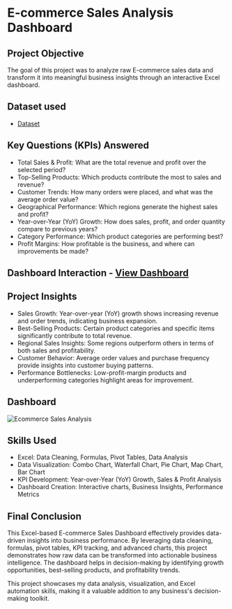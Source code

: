 # E-commerce Sales Analysis Dashboard
## Project Objective
The goal of this project was to analyze raw E-commerce sales data and transform it into meaningful business insights through an interactive Excel dashboard.

## Dataset used
- <a href="https://github.com/NikhilRoyDA/Ecommerce-Sales-Analysis/blob/main/Ecommerce%20Sales%20Analysis.xlsx">Dataset</a>

## Key Questions (KPIs) Answered
- Total Sales & Profit: What are the total revenue and profit over the selected period?
- Top-Selling Products: Which products contribute the most to sales and revenue?
- Customer Trends: How many orders were placed, and what was the average order value?
- Geographical Performance: Which regions generate the highest sales and profit?
- Year-over-Year (YoY) Growth: How does sales, profit, and order quantity compare to previous years?
- Category Performance: Which product categories are performing best?
- Profit Margins: How profitable is the business, and where can improvements be made?

## Dashboard Interaction - <a href="https://github.com/NikhilRoyDA/Ecommerce-Sales-Analysis/blob/main/Ecommerce%20Sales%20Analysis.png">View Dashboard</a>

## Project Insights
- Sales Growth: Year-over-year (YoY) growth shows increasing revenue and order trends, indicating business expansion.
- Best-Selling Products: Certain product categories and specific items significantly contribute to total revenue.
- Regional Sales Insights: Some regions outperform others in terms of both sales and profitability.
- Customer Behavior: Average order values and purchase frequency provide insights into customer buying patterns.
- Performance Bottlenecks: Low-profit-margin products and underperforming categories highlight areas for improvement.

## Dashboard 
![Ecommerce Sales Analysis](https://github.com/user-attachments/assets/4f449f49-77c5-47f6-8a96-6ceef8728b40)


## Skills Used
- Excel: Data Cleaning, Formulas, Pivot Tables, Data Analysis
- Data Visualization: Combo Chart, Waterfall Chart, Pie Chart, Map Chart, Bar Chart
- KPI Development: Year-over-Year (YoY) Growth, Sales & Profit Analysis
- Dashboard Creation: Interactive charts, Business Insights, Performance Metrics

## Final Conclusion
This Excel-based E-commerce Sales Dashboard effectively provides data-driven insights into business performance. By leveraging data cleaning, formulas, pivot tables, KPI tracking, and advanced charts, this project demonstrates how raw data can be transformed into actionable business intelligence. The dashboard helps in decision-making by identifying growth opportunities, best-selling products, and profitability trends.

This project showcases my data analysis, visualization, and Excel automation skills, making it a valuable addition to any business's decision-making toolkit.
